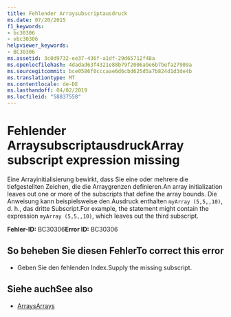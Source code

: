```yaml
---
title: Fehlender Arraysubscriptausdruck
ms.date: 07/20/2015
f1_keywords:
- bc30306
- vbc30306
helpviewer_keywords:
- BC30306
ms.assetid: 3c0d9732-ee37-436f-a1df-29d65712f48a
ms.openlocfilehash: 4dadad63f4321e88b79f2006a9e6b7befa27909a
ms.sourcegitcommit: bce0586f0cccaae6d6cbd625d5a7b824d1d3de4b
ms.translationtype: MT
ms.contentlocale: de-DE
ms.lasthandoff: 04/02/2019
ms.locfileid: "58837558"
---
```

# <a name="array-subscript-expression-missing"></a><span data-ttu-id="f2c78-102">Fehlender Arraysubscriptausdruck</span><span class="sxs-lookup"><span data-stu-id="f2c78-102">Array subscript expression missing</span></span>
<span data-ttu-id="f2c78-103">Eine Arrayinitialisierung bewirkt, dass Sie eine oder mehrere die tiefgestellten Zeichen, die die Arraygrenzen definieren.</span><span class="sxs-lookup"><span data-stu-id="f2c78-103">An array initialization leaves out one or more of the subscripts that define the array bounds.</span></span> <span data-ttu-id="f2c78-104">Die Anweisung kann beispielsweise den Ausdruck enthalten `myArray (5,5,,10)`, d. h., das dritte Subscript.</span><span class="sxs-lookup"><span data-stu-id="f2c78-104">For example, the statement might contain the expression `myArray (5,5,,10)`, which leaves out the third subscript.</span></span>  
  
 <span data-ttu-id="f2c78-105">**Fehler-ID:** BC30306</span><span class="sxs-lookup"><span data-stu-id="f2c78-105">**Error ID:** BC30306</span></span>  
  
## <a name="to-correct-this-error"></a><span data-ttu-id="f2c78-106">So beheben Sie diesen Fehler</span><span class="sxs-lookup"><span data-stu-id="f2c78-106">To correct this error</span></span>  
  
-   <span data-ttu-id="f2c78-107">Geben Sie den fehlenden Index.</span><span class="sxs-lookup"><span data-stu-id="f2c78-107">Supply the missing subscript.</span></span>  
  
## <a name="see-also"></a><span data-ttu-id="f2c78-108">Siehe auch</span><span class="sxs-lookup"><span data-stu-id="f2c78-108">See also</span></span>

- [<span data-ttu-id="f2c78-109">Arrays</span><span class="sxs-lookup"><span data-stu-id="f2c78-109">Arrays</span></span>](../../../visual-basic/programming-guide/language-features/arrays/index.md)
